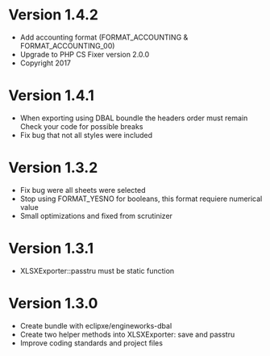 # Version 1.4.2
- Add accounting format (FORMAT_ACCOUNTING & FORMAT_ACCOUNTING_00)
- Upgrade to PHP CS Fixer version 2.0.0
- Copyright 2017

# Version 1.4.1
- When exporting using DBAL boundle the headers order must remain
  Check your code for possible breaks
- Fix bug that not all styles were included

# Version 1.3.2
- Fix bug were all sheets were selected
- Stop using FORMAT_YESNO for booleans, this format requiere numerical value
- Small optimizations and fixed from scrutinizer

# Version 1.3.1
- XLSXExporter::passtru must be static function

# Version 1.3.0
- Create bundle with eclipxe/engineworks-dbal
- Create two helper methods into XLSXExporter: save and passtru
- Improve coding standards and project files
